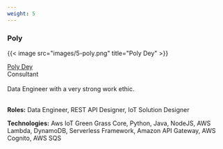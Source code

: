 ```yaml
---
weight: 5
---
```


### Poly

{{< image src="images/5-poly.png" title="Poly Dey" >}}

[Poly Dey](https://www.linkedin.com/in/poly-dey-793325139/)
<br/>
Consultant
<br/><br/>
Data Engineer with a very strong work ethic.
<br/><br/>

**Roles:** Data Engineer, REST API Designer, IoT Solution Designer

**Technologies:** Aws IoT Green Grass Core, Python, Java, NodeJS, AWS Lambda, DynamoDB, Serverless Framework, Amazon API Gateway, AWS Cognito, AWS SQS
